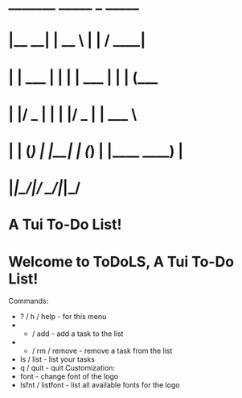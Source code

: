 #  _______    _____        _       _____ 
# |__   __|  |  __ \      | |     / ____|
#    | | ___ | |  | | ___ | |    | (___  
#    | |/ _ \| |  | |/ _ \| |     \___ \ 
#    | | (_) | |__| | (_) | |____ ____) |
#    |_|\___/|_____/ \___/|______|_____/ 

# A Tui To-Do List!

# Welcome to ToDoLS, A Tui To-Do List!
Commands:
- ? / h / help - for this menu
- + / add - add a task to the list
- - / rm / remove - remove a task from the list
- ls / list - list your tasks
- q / quit - quit
Customization: 
- font - change font of the logo
- lsfnt / listfont - list all available fonts for the logo
